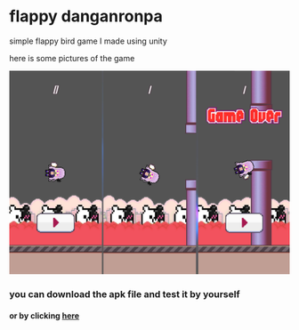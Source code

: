 <h1 >flappy danganronpa</h1>
<p>simple flappy bird game I made using unity</p>
<p>here is some pictures of the game</p>
<img src="ingameimage.png" alt="">
<h3>you can download the apk file and test it by yourself</h3>
<h4>or by clicking <a href="https://raw.githubusercontent.com/abdulwahed-s/flappy-danganronpa/1dcdbefc601c26109fc10359e80c6cc185b8bee7/flappy-dangan.apk">here</a></h4>

